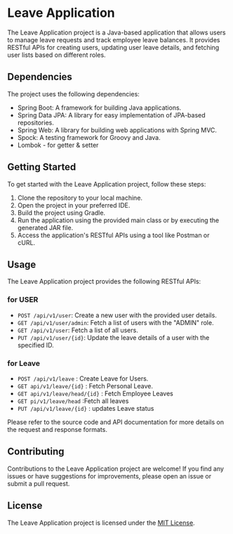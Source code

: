 # Leave Application

The Leave Application project is a Java-based application that allows users to manage leave requests and track employee leave balances. It provides RESTful APIs for creating users, updating user leave details, and fetching user lists based on different roles.

## Dependencies

The project uses the following dependencies:

- Spring Boot: A framework for building Java applications.
- Spring Data JPA: A library for easy implementation of JPA-based repositories.
- Spring Web: A library for building web applications with Spring MVC.
- Spock: A testing framework for Groovy and Java.
- Lombok - for getter & setter
## Getting Started

To get started with the Leave Application project, follow these steps:

1. Clone the repository to your local machine.
2. Open the project in your preferred IDE.
3. Build the project using Gradle.
4. Run the application using the provided main class or by executing the generated JAR file.
5. Access the application's RESTful APIs using a tool like Postman or cURL.

## Usage

The Leave Application project provides the following RESTful APIs:

### for USER 
- `POST /api/v1/user`: Create a new user with the provided user details.
- `GET /api/v1/user/admin`: Fetch a list of users with the "ADMIN" role.
- `GET /api/v1/user`: Fetch a list of all users.
- `PUT /api/v1/user/{id}`: Update the leave details of a user with the specified ID.


### for Leave
- `POST /api/v1/leave` :  Create Leave for Users.
- `GET api/v1/leave/{id}` : Fetch Personal Leave.
- `GET api/v1/leave/head/{id}` : Fetch Employee Leaves
- `GET pi/v1/leave/head` :Fetch all leaves
- `PUT /api/v1/leave/{id}` : updates Leave status



Please refer to the source code and API documentation for more details on the request and response formats.

## Contributing

Contributions to the Leave Application project are welcome! If you find any issues or have suggestions for improvements, please open an issue or submit a pull request.

## License

The Leave Application project is licensed under the [MIT License](LICENSE).
